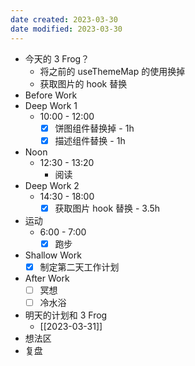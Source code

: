 ```yaml
---
date created: 2023-03-30 
date modified: 2023-03-30
---
```

- 今天的 3 Frog？
	- 将之前的 useThemeMap 的使用换掉
	- 获取图片的 hook 替换
- Before Work
- Deep Work 1
	- 10:00 - 12:00
		- [x] 饼图组件替换掉 - 1h
		- [x] 描述组件替换 - 1h
- Noon
	- 12:30 - 13:20
		- 阅读
- Deep Work 2
	- 14:30 - 18:00
		- [x] 获取图片 hook 替换 - 3.5h
- 运动
	- 6:00 - 7:00
		- [x] 跑步
- Shallow Work
	- [x] 制定第二天工作计划
- After Work
	- [ ] 冥想
	- [ ] 冷水浴
- 明天的计划和 3 Frog
	- [[2023-03-31]]
- 想法区
- 复盘
